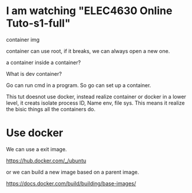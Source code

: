 # I am watching "ELEC4630 Online Tuto-s1-full"

container img

container can use root, if it breaks, we can always open a new one.


a container inside a container?

What is dev container?

Go can run cmd in a program. So go can set up a container.

This tut doesnot use docker, instead realize container or docker in a lower level, it creats isolate process ID, Name env, file sys. This means it realize the bisic things all the containers do.


# Use docker

We can use a exit image.

https://hub.docker.com/_/ubuntu

or we can build a new image based on a parent image.

https://docs.docker.com/build/building/base-images/
